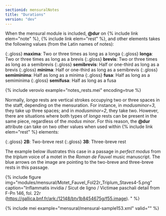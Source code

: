 ```yaml
---
sectionid: mensuralNotes
title: "Durations"
version: "dev"
---
```


When the mensural module is included, **@dur** on {% include link elem="note" %}, {% include link elem="rest" %}, and other elements takes the following values (from the Latin names of notes):

{:.gloss}
**maxima**: Two or three times as long as a longa
{:.gloss}
**longa**: Two or three times as long as a brevis
{:.gloss}
**brevis**: Two or three times as long as a semibrevis
{:.gloss}
**semibrevis**: Half or one-third as long as a brevis
{:.gloss}
**minima**: Half or one-third as long as a semibrevis
{:.gloss}
**semiminima**: Half as long as a minima
{:.gloss}
**fusa**: Half as long as a semiminima
{:.gloss}
**semifusa**: Half as long as a fusa

{% include verovio example="notes_rests.mei" encoding=true %}

Normally, *longa* rests are vertical strokes occupying two or three spaces in the staff, depending on the mensuration. For instance, in *modusminor=3*, they take up three spaces; and in *modusminor=2*, they take two. However, there are situations where both types of *longa* rests can be present in the same piece, regardless of the *modus minor*. For this reason, the **@dur** attribute can take on two other values when used within {% include link elem="rest" %} elements:

{:.gloss}
**2B**: Two-breve rest
{:.gloss}
**3B**: Three-breve rest

The example below illustrates this case in a passage in *perfect modus* from the *triplum* voice of a motet in the *Roman de Fauvel* music manuscript. The blue arrows on the image are pointing to the two-breve and three-breve rests in this passage.

{% include figure img="modules/mensural/Motet_Fauvel_Fol22r_Triplum_Staves4-5.png" caption="Inflammatis invidia / Sicut de ligno / Victimae paschali detail from F-Pn 146, fol. 22r (https://gallica.bnf.fr/ark:/12148/btv1b8454675g/f55.image). " %}

<!--{% include verovio example="motet_fauvel_fol22r_triplum.mei" encoding=true %}-->

{% include mei example="mensural/mensural-sample153.xml" valid="" %}